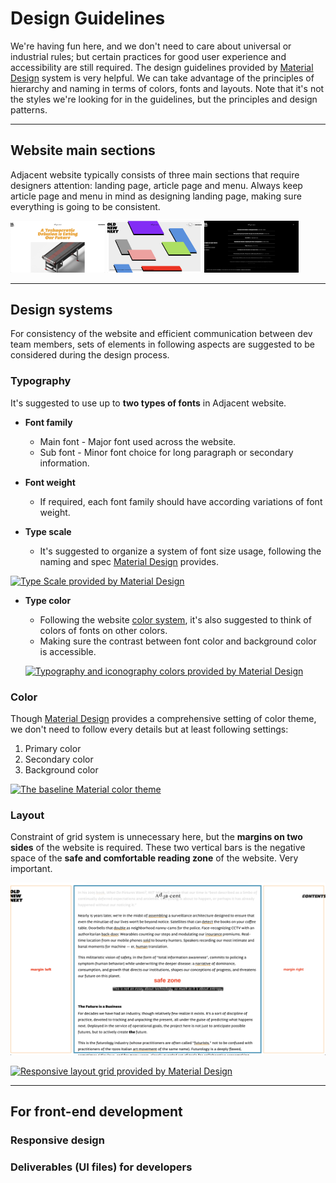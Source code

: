 # Design Guidelines

We're having fun here, and we don't need to care about universal or industrial rules; but certain practices for good user experience and accessibility are still required. The design guidelines provided by [Material Design](https://material.io/) system is very helpful. We can take advantage of the principles of hierarchy and naming in terms of colors, fonts and layouts. Note that it's not the styles we're looking for in the guidelines, but the principles and design patterns.

---

## Website main sections

Adjacent website typically consists of three main sections that require designers attention: landing page, article page and menu. Always keep article page and menu in mind as designing landing page, making sure everything is going to be consistent.

<div>
<img style="width: 30%;" alt="screenshot from issue 6 article page" src="./assets/design-guidelines/issue-6_article.png">
<img style="width: 30%;" alt="screenshot from issue 6 landing page" src="./assets/design-guidelines/issue-6_landing.png">
<img style="width: 30%;" alt="screenshot from issue 6 menu" src="./assets/design-guidelines/issue-6_menu.png">
</div>

---

## Design systems

For consistency of the website and efficient communication between dev team members, sets of elements in following aspects are suggested to be considered during the design process.

### Typography

It's suggested to use up to **two types of fonts** in Adjacent website.

- **Font family**
	- Main font - Major font used across the website.
	- Sub font - Minor font choice for long paragraph or secondary information.

- **Font weight**
	- If required, each font family should have according variations of font weight.

- **Type scale**
	- It's suggested to organize a system of font size usage, following the naming and spec [Material Design](https://material.io/design/typography/the-type-system.html#) provides.

[![Type Scale provided by Material Design](https://storage.googleapis.com/spec-host/mio-staging%2Fmio-design%2F1579302979877%2Fassets%2F1W8kyGVruuG_O8psvyiOaCf1lLFIMzB-N%2Ftypesystem-typescale.png)](https://material.io/design/typography/the-type-system.html#)

- **Type color**
	- Following the website [color system](https://material.io/design/color/the-color-system.html#color-theme-creation), it's also suggested to think of colors of fonts on other colors.
	- Making sure the contrast between font color and background color is accessible.

	[![Typography and iconography colors provided by Material Design](https://storage.googleapis.com/spec-host/mio-staging%2Fmio-design%2F1579302979877%2Fassets%2F1jTwR_tLfYC3x-B1bD8hN7Nza9x2y1Kny%2Ftheming-color-oncolors.png)](https://material.io/design/color/the-color-system.html#color-theme-creation)

### Color

Though [Material Design](https://material.io/design/color/the-color-system.html#color-theme-creation) provides a comprehensive setting of color theme, we don't need to follow every details but at least following settings:

1. Primary color
2. Secondary color
3. Background color

[![The baseline Material color theme](https://storage.googleapis.com/spec-host/mio-staging%2Fmio-design%2F1579302979877%2Fassets%2F1hg4iTKzTMMgtJRx7bhaE2kSYR5BRYz1g%2Fcolor-colorsystem-schemecreation-theme.png)](https://material.io/design/color/the-color-system.html#color-theme-creation)

### Layout

Constraint of grid system is unnecessary here, but the **margins on two sides** of the website is required. These two vertical bars is the negative space of the **safe and comfortable reading zone** of the website. Very important.

![Issue 6 safe zone in article page](./assets/design-guidelines/issue-6_article-margin.png)

[![Responsive layout grid provided by Material Design](https://storage.googleapis.com/spec-host/mio-staging%2Fmio-design%2F1579302979877%2Fassets%2F1P_b7NIZ5_IBvs9VraJx7tu8KO-dUZXJW%2Flayout-responsive-columns-margins-gutters.png)](https://material.io/design/layout/responsive-layout-grid.html#)

---

## For front-end development
### Responsive design
### Deliverables (UI files) for developers